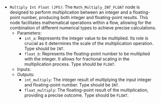 - `Multiply Int Float (JPS)`: The `Math_Multiply_INT_FLOAT` node is designed to perform multiplication between an integer and a floating-point number, producing both integer and floating-point results. This node facilitates mathematical operations within a flow, allowing for the combination of different numerical types to achieve precise calculations.
    - Parameters:
        - `int_a`: Represents the integer value to be multiplied. Its role is crucial as it determines the scale of the multiplication operation. Type should be `INT`.
        - `float_b`: Represents the floating-point number to be multiplied with the integer. It allows for fractional scaling in the multiplication process. Type should be `FLOAT`.
    - Inputs:
    - Outputs:
        - `int_multiply`: The integer result of multiplying the input integer and floating-point number. Type should be `INT`.
        - `float_multiply`: The floating-point result of the multiplication, providing a precise outcome. Type should be `FLOAT`.
